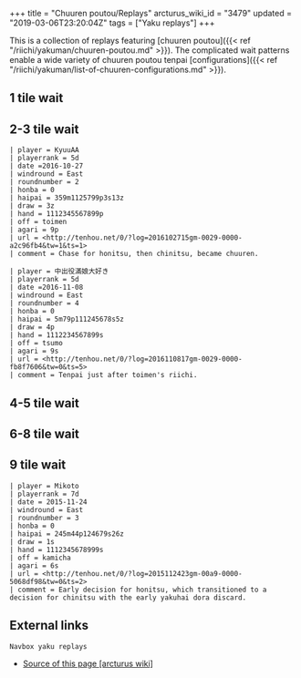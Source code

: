 +++
title = "Chuuren poutou/Replays"
arcturus_wiki_id = "3479"
updated = "2019-03-06T23:20:04Z"
tags = ["Yaku replays"]
+++

This is a collection of replays featuring [chuuren
poutou]({{< ref "/riichi/yakuman/chuuren-poutou.md" >}}). The complicated wait patterns enable a
wide variety of chuuren poutou tenpai
[configurations]({{< ref "/riichi/yakuman/list-of-chuuren-configurations.md" >}}).

## 1 tile wait

## 2-3 tile wait

```Replay/Tenhou.net|
| player = KyuuAA
| playerrank = 5d
| date =2016-10-27
| windround = East
| roundnumber = 2
| honba = 0
| haipai = 359m1125799p3s13z
| draw = 3z
| hand = 1112345567899p
| off = toimen
| agari = 9p
| url = <http://tenhou.net/0/?log=2016102715gm-0029-0000-a2c96fb4&tw=1&ts=1>
| comment = Chase for honitsu, then chinitsu, became chuuren.
```

```Replay/Tenhou.net|
| player = 中出役滿娘大好き
| playerrank = 5d
| date =2016-11-08
| windround = East
| roundnumber = 4
| honba = 0
| haipai = 5m79p111245678s5z
| draw = 4p
| hand = 1112234567899s
| off = tsumo
| agari = 9s
| url = <http://tenhou.net/0/?log=2016110817gm-0029-0000-fb8f7606&tw=0&ts=5>
| comment = Tenpai just after toimen's riichi.
```

## 4-5 tile wait

## 6-8 tile wait

## 9 tile wait

```Replay/Tenhou.net|
| player = Mikoto
| playerrank = 7d
| date = 2015-11-24
| windround = East
| roundnumber = 3
| honba = 0
| haipai = 245m44p124679s26z
| draw = 1s
| hand = 1112345678999s
| off = kamicha
| agari = 6s
| url = <http://tenhou.net/0/?log=2015112423gm-00a9-0000-5068df98&tw=0&ts=2>
| comment = Early decision for honitsu, which transitioned to a decision for chinitsu with the early yakuhai dora discard.
```

## External links

`Navbox yaku replays`

- [Source of this page [arcturus wiki]](http://arcturus.su/wiki/Chuuren_poutou/Replays)
